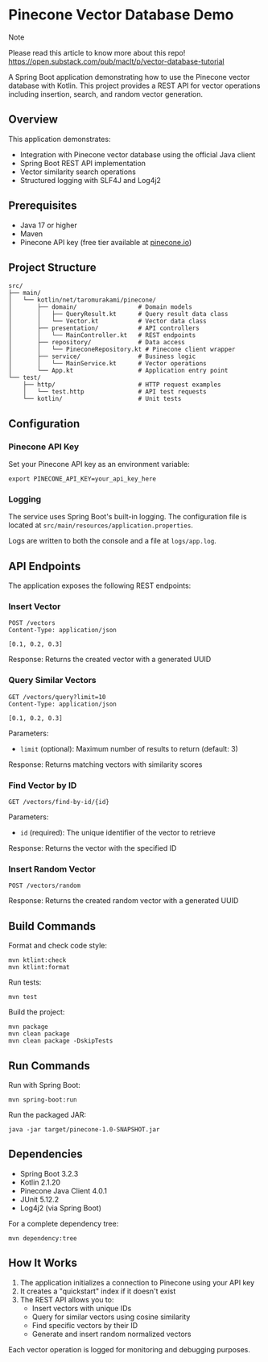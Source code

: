 # Pinecone Vector Database Demo

> [!NOTE]
> Please read this article to know more about this repo!
> https://open.substack.com/pub/maclt/p/vector-database-tutorial

A Spring Boot application demonstrating how to use the Pinecone vector database with Kotlin. This project provides a REST API for vector operations including insertion, search, and random vector generation.

## Overview

This application demonstrates:
- Integration with Pinecone vector database using the official Java client
- Spring Boot REST API implementation
- Vector similarity search operations
- Structured logging with SLF4J and Log4j2

## Prerequisites

- Java 17 or higher
- Maven
- Pinecone API key (free tier available at [pinecone.io](https://www.pinecone.io/))

## Project Structure

```
src/
├── main/
│   └── kotlin/net/taromurakami/pinecone/
│       ├── domain/                 # Domain models
│       │   ├── QueryResult.kt      # Query result data class
│       │   └── Vector.kt           # Vector data class
│       ├── presentation/           # API controllers
│       │   └── MainController.kt   # REST endpoints
│       ├── repository/             # Data access
│       │   └── PineconeRepository.kt # Pinecone client wrapper
│       ├── service/                # Business logic
│       │   └── MainService.kt      # Vector operations
│       └── App.kt                  # Application entry point
└── test/
    ├── http/                       # HTTP request examples
    │   └── test.http               # API test requests
    └── kotlin/                     # Unit tests
```

## Configuration

### Pinecone API Key

Set your Pinecone API key as an environment variable:

```shell
export PINECONE_API_KEY=your_api_key_here
```

### Logging

The service uses Spring Boot's built-in logging. The configuration file is located at `src/main/resources/application.properties`.

Logs are written to both the console and a file at `logs/app.log`.

## API Endpoints

The application exposes the following REST endpoints:

### Insert Vector
```
POST /vectors
Content-Type: application/json

[0.1, 0.2, 0.3]
```
Response: Returns the created vector with a generated UUID

### Query Similar Vectors
```
GET /vectors/query?limit=10
Content-Type: application/json

[0.1, 0.2, 0.3]
```
Parameters:
- `limit` (optional): Maximum number of results to return (default: 3)

Response: Returns matching vectors with similarity scores

### Find Vector by ID
```
GET /vectors/find-by-id/{id}
```
Parameters:
- `id` (required): The unique identifier of the vector to retrieve

Response: Returns the vector with the specified ID

### Insert Random Vector
```
POST /vectors/random
```
Response: Returns the created random vector with a generated UUID

## Build Commands

Format and check code style:
```shell
mvn ktlint:check
mvn ktlint:format
```

Run tests:
```shell
mvn test
```

Build the project:
```shell
mvn package
mvn clean package
mvn clean package -DskipTests
```

## Run Commands

Run with Spring Boot:
```shell
mvn spring-boot:run
```

Run the packaged JAR:
```shell
java -jar target/pinecone-1.0-SNAPSHOT.jar
```

## Dependencies

- Spring Boot 3.2.3
- Kotlin 2.1.20
- Pinecone Java Client 4.0.1
- JUnit 5.12.2
- Log4j2 (via Spring Boot)

For a complete dependency tree:
```shell
mvn dependency:tree
```

## How It Works

1. The application initializes a connection to Pinecone using your API key
2. It creates a "quickstart" index if it doesn't exist
3. The REST API allows you to:
   - Insert vectors with unique IDs
   - Query for similar vectors using cosine similarity
   - Find specific vectors by their ID
   - Generate and insert random normalized vectors

Each vector operation is logged for monitoring and debugging purposes.
